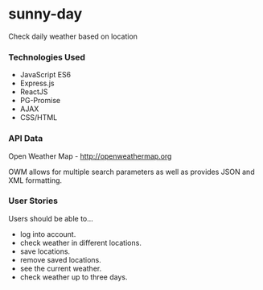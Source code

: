 # sunny-day
Check daily weather based on location

### Technologies Used
* JavaScript ES6
* Express.js
* ReactJS
* PG-Promise
* AJAX
* CSS/HTML

### API Data
Open Weather Map - <http://openweathermap.org>

OWM allows for multiple search parameters as well as provides JSON and XML
formatting.

### User Stories
Users should be able to...
* log into account.
* check weather in different locations.
* save locations.
* remove saved locations.
* see the current weather.
* check weather up to three days.
